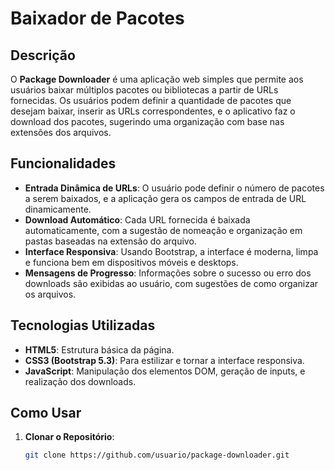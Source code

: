 # Baixador de Pacotes

## Descrição

O **Package Downloader** é uma aplicação web simples que permite aos usuários baixar múltiplos pacotes ou bibliotecas a partir de URLs fornecidas. Os usuários podem definir a quantidade de pacotes que desejam baixar, inserir as URLs correspondentes, e o aplicativo faz o download dos pacotes, sugerindo uma organização com base nas extensões dos arquivos.

## Funcionalidades

- **Entrada Dinâmica de URLs**: O usuário pode definir o número de pacotes a serem baixados, e a aplicação gera os campos de entrada de URL dinamicamente.
- **Download Automático**: Cada URL fornecida é baixada automaticamente, com a sugestão de nomeação e organização em pastas baseadas na extensão do arquivo.
- **Interface Responsiva**: Usando Bootstrap, a interface é moderna, limpa e funciona bem em dispositivos móveis e desktops.
- **Mensagens de Progresso**: Informações sobre o sucesso ou erro dos downloads são exibidas ao usuário, com sugestões de como organizar os arquivos.

## Tecnologias Utilizadas

- **HTML5**: Estrutura básica da página.
- **CSS3 (Bootstrap 5.3)**: Para estilizar e tornar a interface responsiva.
- **JavaScript**: Manipulação dos elementos DOM, geração de inputs, e realização dos downloads.

## Como Usar

1. **Clonar o Repositório**:
   ```bash
   git clone https://github.com/usuario/package-downloader.git
